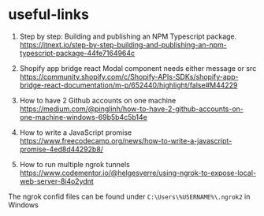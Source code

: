 # useful-links

1. Step by step: Building and publishing an NPM Typescript package.   
https://itnext.io/step-by-step-building-and-publishing-an-npm-typescript-package-44fe7164964c

2. Shopify app bridge react Modal component needs either message or src    
https://community.shopify.com/c/Shopify-APIs-SDKs/shopify-app-bridge-react-documentation/m-p/652440/highlight/false#M44229  

3. How to have 2 Github accounts on one machine     
https://medium.com/@pinglinh/how-to-have-2-github-accounts-on-one-machine-windows-69b5b4c5b14e

4. How to write a JavaScript promise    
https://www.freecodecamp.org/news/how-to-write-a-javascript-promise-4ed8d44292b8/  

5. How to run multiple ngrok tunnels   
https://www.codementor.io/@helgesverre/using-ngrok-to-expose-local-web-server-8i4o2ydnt

The ngrok confid files can be found under `C:\Users\%USERNAME%\.ngrok2` in Windows
